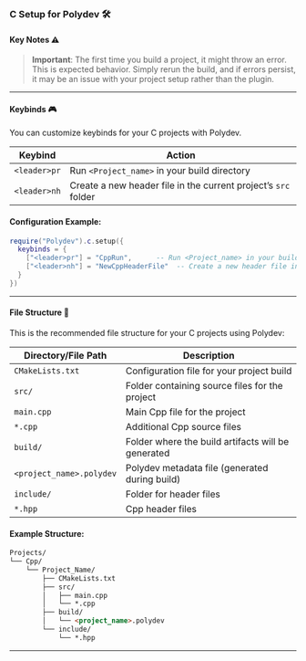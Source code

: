 ### C Setup for Polydev 🛠️

#### Key Notes ⚠️
> **Important**: The first time you build a project, it might throw an error. This is expected behavior. Simply rerun the build, and if errors persist, it may be an issue with your project setup rather than the plugin.

---

#### Keybinds 🎮
You can customize keybinds for your C projects with Polydev.

| Keybind             | Action                                           |
|---------------------|--------------------------------------------------|
| `<leader>pr`        | Run `<Project_name>` in your build directory     |
| `<leader>nh`        | Create a new header file in the current project’s `src` folder |

#### Configuration Example:

```lua
require("Polydev").c.setup({
  keybinds = {
    ["<leader>pr"] = "CppRun",      -- Run <Project_name> in your build directory
    ["<leader>nh"] = "NewCppHeaderFile"  -- Create a new header file in the current project’s src folder
  }
})
```

---

#### File Structure 📂
This is the recommended file structure for your C projects using Polydev:

| Directory/File Path        | Description                                          |
|----------------------------|------------------------------------------------------|
| `CMakeLists.txt`            | Configuration file for your project build            |
| `src/`                      | Folder containing source files for the project      |
| `main.cpp`                  | Main Cpp file for the project                          |
| `*.cpp`                     | Additional Cpp source files                           |
| `build/`                    | Folder where the build artifacts will be generated |
| `<project_name>.polydev`    | Polydev metadata file (generated during build)      |
| `include/`                  | Folder for header files                             |
| `*.hpp`                     | Cpp header files                                       |

#### Example Structure:

```md
Projects/
└── Cpp/
    └── Project_Name/
        ├── CMakeLists.txt
        ├── src/
        │   ├── main.cpp
        │   └── *.cpp
        ├── build/
        │   └── <project_name>.polydev
        └── include/
            └── *.hpp
```

---
